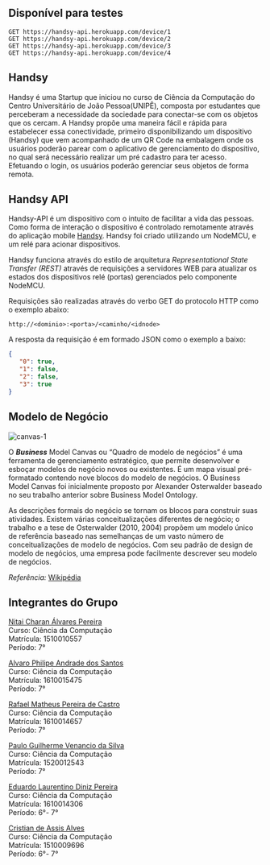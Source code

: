 ## Disponível para testes
```
GET https://handsy-api.herokuapp.com/device/1
GET https://handsy-api.herokuapp.com/device/2
GET https://handsy-api.herokuapp.com/device/3
GET https://handsy-api.herokuapp.com/device/4
```

## Handsy
Handsy é uma Startup que iniciou no curso de Ciência da Computação do Centro Universitário de João Pessoa(UNIPÊ), composta por estudantes que perceberam a necessidade da sociedade para conectar-se com os objetos que os cercam. A Handsy propõe uma maneira fácil e rápida para estabelecer essa conectividade, primeiro disponibilizando um dispositivo (Handsy) que vem acompanhado de um QR Code na embalagem onde os usuários poderão parear com o aplicativo de gerenciamento do dispositivo, no qual será necessário realizar um pré cadastro para ter acesso. Efetuando o login, os usuários poderão gerenciar seus objetos de forma remota.


## Handsy API
Handsy-API é um dispositivo com o intuito de facilitar a vida das pessoas. Como forma de interação o dispositivo é controlado remotamente através do aplicação mobile [Handsy](https://github.com/nearcp/Handsy-APP). Handsy foi criado utilizando um NodeMCU, e um relé para acionar dispositivos.

Handsy funciona através do estilo de arquitetura _Representational State Transfer (REST)_ através de requisições a servidores WEB para atualizar os estados dos dispositivos relé (portas) gerenciados pelo componente NodeMCU.

Requisições são realizadas através do verbo GET do protocolo HTTP como o exemplo abaixo:
```
http://<dominio>:<porta>/<caminho/<idnode>
```
A resposta da requisição é em formado JSON como o exemplo a baixo:
```json
{
   "0": true,
   "1": false,
   "2": false,
   "3": true
}
```

## Modelo de Negócio
![canvas-1](https://user-images.githubusercontent.com/14323599/67221893-99441a80-f402-11e9-92b6-5475f8a9e7c5.jpg)

O **_Business_** Model Canvas ou “Quadro de modelo de negócios” é uma ferramenta de gerenciamento estratégico, que permite desenvolver e esboçar modelos de negócio novos ou existentes. É um mapa visual pré-formatado contendo nove blocos do modelo de negócios. O Business Model Canvas foi inicialmente proposto por Alexander Osterwalder baseado no seu trabalho anterior sobre Business Model Ontology.

As descrições formais do negócio se tornam os blocos para construir suas atividades. Existem várias conceitualizações diferentes de negócio; o trabalho e a tese de Osterwalder (2010, 2004) propõem um modelo único de referência baseado nas semelhanças de um vasto número de conceitualizações de modelo de negócios. Com seu padrão de design de modelo de negócios, uma empresa pode facilmente descrever seu modelo de negócios.

_Referência:_ [Wikipédia](https://pt.wikipedia.org/wiki/Business_Model_Canvas)


## Integrantes do Grupo
[Nitai Charan Álvares Pereira](https://www.linkedin.com/in/nitaicharan/)
<br/>Curso: Ciência da Computação
<br/>Matrícula: 1510010557
<br/>Período: 7°

[Alvaro Philipe Andrade dos Santos](https://www.linkedin.com/in/alvaro-andrade-48596b117/)
<br/>Curso: Ciência da Computação
<br/>Matrícula: 1610015475
<br/>Período: 7°

[Rafael Matheus Pereira de Castro](https://www.linkedin.com/in/rafael-m-castro/)
<br/>Curso: Ciência da Computação
<br/>Matrícula: 1610014657
<br/>Período: 7°

[Paulo Guilherme Venancio da Silva](https://www.linkedin.com/in/gui9394/)
<br/>Curso: Ciência da Computação
<br/>Matrícula: 1520012543
<br/>Período: 7°

[Eduardo Laurentino Diniz Pereira](https://www.linkedin.com/in/eduardo-diniz-dev/)
<br/>Curso: Ciência da Computação
<br/>Matrícula: 1610014306
<br/>Período: 6°- 7°

[Cristian de Assis Alves](https://www.linkedin.com/in/cristian-alves-2531a110b/)
<br/>Curso: Ciência da Computação
<br/>Matrícula: 1510009696
<br/>Período: 6°- 7°
